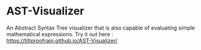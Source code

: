# AST-Visualizer
An Abstract Syntax Tree visualizer that is also capable of evaluating simple mathematical expressions.
Try it out here : https://tiltproofrain.github.io/AST-Visualizer/
